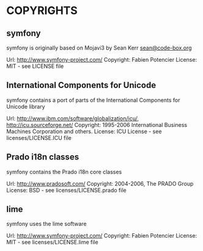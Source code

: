 COPYRIGHTS
==========

symfony
-------

symfony is originally based on Mojavi3 by Sean Kerr <sean@code-box.org>

Url:       http://www.symfony-project.com/
Copyright: Fabien Potencier
License:   MIT - see LICENSE file

International Components for Unicode
------------------------------------

symfony contains a port of parts of the International Components for Unicode library

Url:       http://www.ibm.com/software/globalization/icu/, http://icu.sourceforge.net/
Copyright: 1995-2006 International Business Machines Corporation and others.
License:   ICU License - see licenses/LICENSE.ICU file

Prado i18n classes
------------------

symfony contains the Prado i18n core classes

Url:       http://www.pradosoft.com/
Copyright: 2004-2006, The PRADO Group
License:   BSD - see licenses/LICENSE.prado file

lime
----

symfony uses the lime software

Url:       http://www.symfony-project.com/
Copyright: Fabien Potencier
License:   MIT - see licenses/LICENSE.lime file
